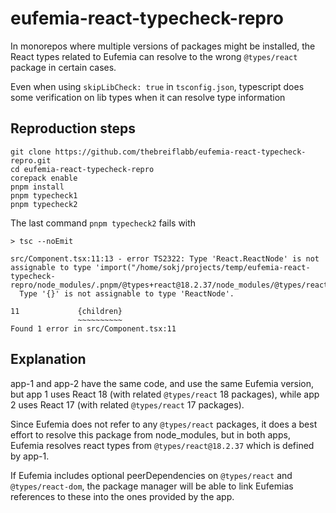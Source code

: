 # eufemia-react-typecheck-repro

In monorepos where multiple versions of packages might be installed, the React types related to Eufemia can resolve to the wrong `@types/react` package in certain cases.

Even when using `skipLibCheck: true` in `tsconfig.json`, typescript does some verification on lib types when it can resolve type information

## Reproduction steps

```shell
git clone https://github.com/thebreiflabb/eufemia-react-typecheck-repro.git
cd eufemia-react-typecheck-repro
corepack enable
pnpm install
pnpm typecheck1
pnpm typecheck2
```

The last command `pnpm typecheck2` fails with
```shell
> tsc --noEmit

src/Component.tsx:11:13 - error TS2322: Type 'React.ReactNode' is not assignable to type 'import("/home/sokj/projects/temp/eufemia-react-typecheck-repro/node_modules/.pnpm/@types+react@18.2.37/node_modules/@types/react/index").ReactNode'.
  Type '{}' is not assignable to type 'ReactNode'.

11             {children}
               ~~~~~~~~~~
Found 1 error in src/Component.tsx:11
```

## Explanation

app-1 and app-2 have the same code, and use the same Eufemia version, but app 1 uses React 18 (with related `@types/react` 18 packages), while app 2 uses React 17 (with related `@types/react` 17 packages).

Since Eufemia does not refer to any `@types/react` packages, it does a best effort to resolve this package from node_modules, but in both apps, Eufemia resolves react types from `@types/react@18.2.37` which is defined by app-1.

If Eufemia includes optional peerDependencies on `@types/react` and `@types/react-dom`, the package manager will be able to link Eufemias references to these into the ones provided by the app.